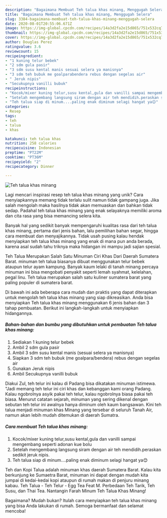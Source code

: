 ```yaml
---
description: "Bagaimana Membuat Teh talua khas minang, Menggugah Selera"
title: "Bagaimana Membuat Teh talua khas minang, Menggugah Selera"
slug: 3384-bagaimana-membuat-teh-talua-khas-minang-menggugah-selera
date: 2020-08-01T20:55:06.671Z
image: https://img-global.cpcdn.com/recipes/14a3d2fa2e15d865/751x532cq70/teh-talua-khas-minang-foto-resep-utama.jpg
thumbnail: https://img-global.cpcdn.com/recipes/14a3d2fa2e15d865/751x532cq70/teh-talua-khas-minang-foto-resep-utama.jpg
cover: https://img-global.cpcdn.com/recipes/14a3d2fa2e15d865/751x532cq70/teh-talua-khas-minang-foto-resep-utama.jpg
author: Douglas Perez
ratingvalue: 3.6
reviewcount: 15
recipeingredient:
- "1 kuning telur bebek"
- "2 sdm gula pasir"
- "3 sdm susu kental manis sesuai selera ya manisnya"
- "3 sdm teh bubuk me goalparabendera rebus dengan segelas air"
- " Jeruk nipis"
- "Secukupnya vanilli bubuk"
recipeinstructions:
- "Kocok/mixer kuning telur,susu kental,gula dan vanilli sampai mengembang seperti adonan kue bolu"
- "Setelah mengembang langsung siram dengan air teh mendidih.peraskan sedikit jeruk nipis."
- "Teh talua siap di minum....paling enak diminum selagi hangat ya😊"
categories:
- Resep
tags:
- teh
- talua
- khas

katakunci: teh talua khas 
nutrition: 258 calories
recipecuisine: Indonesian
preptime: "PT22M"
cooktime: "PT36M"
recipeyield: "2"
recipecategory: Dinner

---
```



![Teh talua khas minang](https://img-global.cpcdn.com/recipes/14a3d2fa2e15d865/751x532cq70/teh-talua-khas-minang-foto-resep-utama.jpg)

Lagi mencari inspirasi resep teh talua khas minang yang unik? Cara menyiapkannya memang tidak terlalu sulit namun tidak gampang juga. Jika salah mengolah maka hasilnya tidak akan memuaskan dan bahkan tidak sedap. Padahal teh talua khas minang yang enak selayaknya memiliki aroma dan cita rasa yang bisa memancing selera kita.

Banyak hal yang sedikit banyak mempengaruhi kualitas rasa dari teh talua khas minang, pertama dari jenis bahan, lalu pemilihan bahan segar, hingga cara membuat dan menyajikannya. Tidak usah pusing kalau hendak menyiapkan teh talua khas minang yang enak di mana pun anda berada, karena asal sudah tahu triknya maka hidangan ini mampu jadi sajian spesial.

Teh Talua Merupakan Salah Satu Minuman Ciri Khas Dari Daerah Sumatera Barat. minuman teh talua biasanya dibuat menggunakan telur bebek ataupun telur ayam kampung. Banyak kaum lelaki di tanah minang percaya minuman ini bisa mengobati penyakit seperti lemah syahmat, kelelahan, pegal linu. Teh talua merupakan salah satu kuliner sumatera barat yang paling populer di sumatera barat.


Di bawah ini ada beberapa cara mudah dan praktis yang dapat diterapkan untuk mengolah teh talua khas minang yang siap dikreasikan. Anda bisa menyiapkan Teh talua khas minang menggunakan 6 jenis bahan dan 3 tahap pembuatan. Berikut ini langkah-langkah untuk menyiapkan hidangannya.

<!--inarticleads1-->

##### Bahan-bahan dan bumbu yang dibutuhkan untuk pembuatan Teh talua khas minang:

1. Sediakan 1 kuning telur bebek
1. Ambil 2 sdm gula pasir
1. Ambil 3 sdm susu kental manis (sesuai selera ya manisnya)
1. Siapkan 3 sdm teh bubuk (me goalpara/bendera) rebus dengan segelas air
1. Gunakan  Jeruk nipis
1. Ambil Secukupnya vanilli bubuk


Diakui Zul, teh telur ini kalau di Padang bisa dikatakan minuman istimewa. &#34;Jadi memang teh telur ini ciri khas dan kebanggan kami orang Padang. Kalau ngobrolnya asyik pakai teh telur, kalau ngobrolnya biasa pakai teh biasa. Menurut catatan sejarah, minuman yang sering dikenal dengan sebutan teh telur ini awalnya hanya diminum oleh kaum bangsawan. Kini teh talua menjadi minuman khas Minang yang tersebar di seluruh Tanah Air, namun akan lebih mudah ditemukan di daerah Sumatra. 

<!--inarticleads2-->

##### Cara membuat Teh talua khas minang:

1. Kocok/mixer kuning telur,susu kental,gula dan vanilli sampai mengembang seperti adonan kue bolu
1. Setelah mengembang langsung siram dengan air teh mendidih.peraskan sedikit jeruk nipis.
1. Teh talua siap di minum....paling enak diminum selagi hangat ya😊


Teh dan Kopi Talua adalah minuman khas daerah Sumatera Barat. Kalau kita berkunjung ke Sumaetra Barat, minuman ini dapat dengan mudah kita jumpai di kedai-kedai kopi ataupun di rumah makan di penjuru minang kabau. Teh Talua - Teh Telur - Egg Tea Feat M. Perbedaan Teh Tarik, Teh Susu, dan Thai Tea. Nantangin Farah Minum Teh Talua Khas Minang! 

Bagaimana? Mudah bukan? Itulah cara menyiapkan teh talua khas minang yang bisa Anda lakukan di rumah. Semoga bermanfaat dan selamat mencoba!

